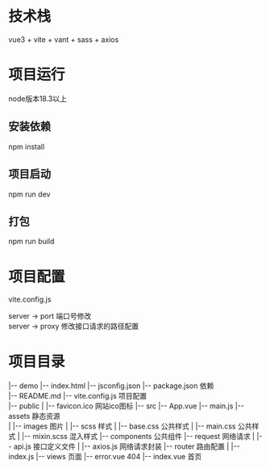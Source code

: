 # 技术栈

vue3 + vite + vant + sass + axios  

# 项目运行
node版本18.3以上  

## 安装依赖
npm install  

## 项目启动
npm run dev  

## 打包
npm run build  



# 项目配置
vite.config.js

server -> port 端口号修改  
server -> proxy 修改接口请求的路径配置   


# 项目目录
|-- demo
    |-- index.html
    |-- jsconfig.json
    |-- package.json    依赖  
    |-- README.md
    |-- vite.config.js   项目配置  
    |-- public
    |   |-- favicon.ico     网站ico图标
    |-- src
        |-- App.vue 
        |-- main.js
        |-- assets          静态资源  
        |   |-- images      图片 
        |   |-- scss        样式 
        |       |-- base.css    公共样式 
        |       |-- main.css    公共样式 
        |       |-- mixin.scss  混入样式
        |-- components          公共组件 
        |-- request             网络请求 
        |   |-- api.js          接口定义文件 
        |   |-- axios.js        网络请求封装 
        |-- router              路由配置
        |   |-- index.js
        |-- views               页面
            |-- error.vue       404
            |-- index.vue       首页
